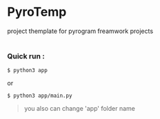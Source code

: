 # PyroTemp
project themplate for pyrogram freamwork projects
<br>
<br>
### Quick run :
```
$ python3 app
```
or 
```
$ python3 app/main.py
```
> you also can change 'app' folder name
